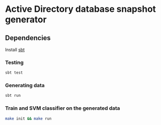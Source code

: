 # Active Directory database snapshot generator

## Dependencies

Install [sbt](https://www.scala-sbt.org/)

### Testing

```bash
sbt test
```

### Generating data

```bash
sbt run
```

### Train and SVM classifier on the generated data

```bash
make init && make run
```
